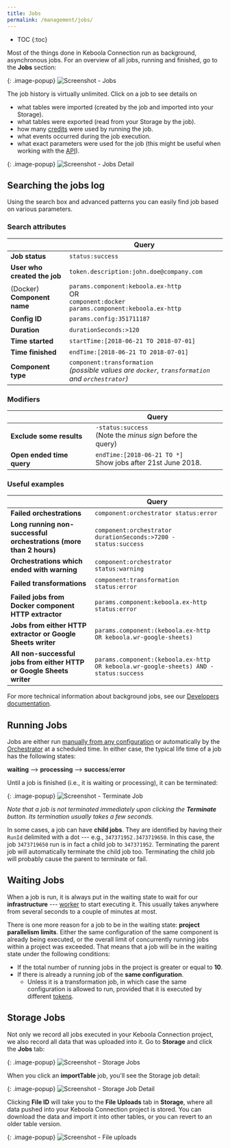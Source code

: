 ```yaml
---
title: Jobs
permalink: /management/jobs/
---
```


* TOC
{:toc}

Most of the things done in Keboola Connection run as background, asynchronous jobs.
For an overview of all jobs, running and finished, go to the **Jobs** section:

{: .image-popup}
![Screenshot - Jobs](/management/jobs/jobs.png)

The job history is virtually unlimited. Click on a job to see details on 

- what tables were imported (created by the job and imported into your Storage).
- what tables were exported (read from your Storage by the job).
- how many [credits](/management/project/limits/#project-power) were used by running the job.
- what events occurred during the job execution.
- what exact parameters were used for the job (this might be useful when working with the [API](https://developers.keboola.com/integrate/jobs/#apis-for-working-with-jobs)).

{: .image-popup}
![Screenshot - Jobs Detail](/management/jobs/jobs-detail.png)

## Searching the jobs log

Using the search box and advanced patterns you can easily find job based on various parameters. 

### Search attributes

| | Query |
|---|---|
| **Job status** | `status:success` |
| **User who created the job**   | `token.description:john.doe@company.com` |
| (Docker) **Component name**     | `params.component:keboola.ex-http` <br /> OR <br /> `component:docker params.component:keboola.ex-http` |
| **Config ID**       | `params.config:351711187` |
| **Duration**        | `durationSeconds:>120` |
| **Time started**   | `startTime:[2018-06-21 TO 2018-07-01]` |
| **Time finished**   | `endTime:[2018-06-21 TO 2018-07-01]` |
| **Component type**    | `component:transformation` <br /> *(possible values are `docker`, `transformation` and `orchestrator`)*  |

### Modifiers

| | Query |
|---|---|
| **Exclude some results**   | `-status:success` <br /> (Note the _minus sign_ before the query) |
| **Open ended time query**     | `endTime:[2018-06-21 TO *]` <br /> Show jobs after 21st June 2018. |

### Useful examples

| | Query |
|---|---|
| **Failed orchestrations**  | `component:orchestrator status:error` |
| **Long running non-successful orchestrations (more than 2 hours)**  | `component:orchestrator durationSeconds:>7200 -status:success` |
| **Orchestrations which ended with warning**  | `component:orchestrator status:warning` |
| **Failed transformations**  | `component:transformation status:error`  |
| **Failed jobs from Docker component HTTP extractor**  | `params.component:keboola.ex-http status:error` <br />  |
| **Jobs from either HTTP extractor or Google Sheets writer** | `params.component:(keboola.ex-http OR keboola.wr-google-sheets)` |
| **All non-successful jobs from either HTTP or Google Sheets writer** | `params.component:(keboola.ex-http OR keboola.wr-google-sheets) AND -status:success` |
  
For more technical information about background jobs, see our 
[Developers documentation](https://developers.keboola.com/integrate/jobs/).

## Running Jobs
Jobs are either run [manually from any configuration](/tutorial/) or automatically by the 
[Orchestrator](/orchestrator/) at a scheduled time. In either case, the typical life time of a job has the 
following states:

**waiting** --> **processing** --> **success**/**error**

Until a job is finished (i.e., it is waiting or processing), it can be terminated:

{: .image-popup}
![Screenshot - Terminate Job](/management/jobs/terminate-job.png)

*Note that a job is not terminated immediately upon clicking the **Terminate** button. Its termination usually takes 
a few seconds.*

In some cases, a job can have **child jobs**. They are identified by having their `RunId` delimited with
a dot --- e.g., `347371952.3473719650`. In this case, the job `3473719650` run is in fact a child
job to `347371952`. Terminating the parent job will automatically terminate the child job too. 
Terminating the child job will probably cause the parent to terminate or fail.

## Waiting Jobs
When a job is run, it is always put in the waiting state to wait for our **infrastructure** --- 
[worker](https://developers.keboola.com/integrate/jobs/) to start executing it.
This usually takes anywhere from several seconds to a couple of minutes at most. 

There is one more reason for a job to be in the waiting state: **project parallelism limits**. 
Either the same configuration of the same component is already being executed, or the overall limit
of concurrently running jobs within a project was exceeded. That means that a job will be in 
the waiting state under the following conditions:

- If the total number of running jobs in the project is greater or equal to **10**.
- If there is already a running job of the **same configuration**.
    - Unless it is a transformation job, in which case the same configuration is allowed to run, provided that it is executed by different [tokens](/management/project/tokens/).

## Storage Jobs
Not only we record all jobs executed in your Keboola Connection project, we also record all data that was uploaded
into it. Go to **Storage** and click the **Jobs** tab:

{: .image-popup}
![Screenshot - Storage Jobs](/management/jobs/storage-jobs.png)

When you click an **importTable** job, you'll see the Storage job detail:

{: .image-popup}
![Screenshot - Storage Job Detail](/management/jobs/storage-jobs-detail.png)

Clicking **File ID** will take you to the **File Uploads** tab in **Storage**,
where all data pushed into your Keboola Connection project is stored.
You can download the data and import it into other tables, or you can revert to an older table version.

{: .image-popup}
![Screenshot - File uploads](/management/jobs/storage-file-uploads.png)
